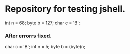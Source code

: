 # Repository for testing jshell.

int n = 68;
byte b = 127;
char c = 'B';

### After errorrs fixed.
char c = 'B';
int n = 5;
byte b = (byte)n;